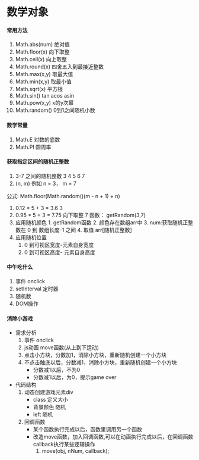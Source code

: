 数学对象
====
#### 常用方法
  1. Math.abs(num) 绝对值
  2. Math.floor(x) 向下取整
  3. Math.ceil(x)  向上取整
  4. Math.round(x) 四舍五入到最接近整数
  5. Math.max(x,y) 取最大值
  6. Math.min(x,y) 取最小值
  7. Math.sqrt(x) 平方根
  8. Math.sin() tan acos asin
  9. Math.pow(x,y) x的y次幂
  10. Math.random() 0到1之间随机小数


#### 数学常量
  1. Math.E 对数的底数
  2. Math.PI 圆周率
#### 获取指定区间的随机正整数
  1. 3-7 之间的随机整数
     3 4 5 6 7
  2. (n, m)
    例如 n = 3， m = 7

公式: Math.floor(Math.random()(m - n + 1) + n) 
   1. 0.12 * 5 + 3 = 3.6 3
   2. 0.95 * 5 + 3 = 7.75 向下取整 7
函数： getRandom(3,7)  
  3. 应用随机颜色
    1. getRandom函数
    2. 颜色存在数组arr中
    3. num:获取随机正整数在 0 到 数组长度-1 之间
    4. 取值 arr[随机正整数]
  4. 应用随机位置
     1. 0 到可视区宽度-元素自身宽度
     2. 0 到可视区高度- 元素自身高度
#### 中午吃什么
   1. 事件 onclick
   2. setInterval 定时器
   3. 随机数
   4. DOM操作
#### 消除小游戏
* 需求分析
   1. 事件 onclick
   2. js动画 move函数(从上到下运动)
   3. 点击小方块，分数加1，消除小方块，重新随机创建一个小方块
   4. 不点击触底以后，分数减1，消除小方块，重新随机创建一个小方块
      * 分数减1以后，不为0
      * 分数减1以后，为0，提示game over
* 代码结构
  1. 动态创建游戏元素div
     * class 定义大小
     * 背景颜色 随机
     * left 随机
  2. 回调函数
     * 某个函数执行完成以后，函数里调用另一个函数
     * 改造move函数，加入回调函数,可以在动画执行完成以后，在回调函数callback执行某些逻辑操作
       1. move(obj, nNum, callback);
